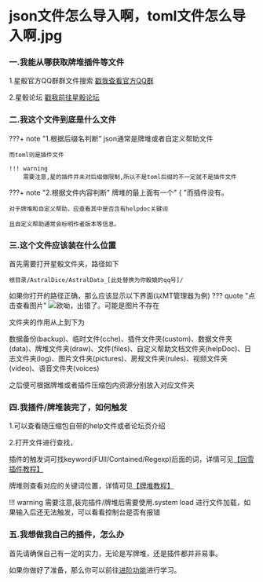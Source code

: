 # json文件怎么导入啊，toml文件怎么导入啊.jpg

### 一.我能从哪获取牌堆插件等文件

1.星骰官方QQ群群文件搜索 [戳我查看官方QQ群](1.md)

2.星骰论坛 [戳我前往星骰论坛](https://astral.snoweven.com/)

### 二.我这个文件到底是什么文件
???+ note "1.根据后缀名判断"
    json通常是牌堆或者自定义帮助文件
    
    而toml则是插件文件
    
    !!! warning
        需要注意,星的插件并未对后缀做限制,所以不是toml后缀的不一定就不是插件文件

???+ note "2.根据文件内容判断"
    牌堆的最上面有一个" { "而插件没有。

    对于牌堆和自定义帮助，应查看其中是否含有helpdoc关键词

    且自定义帮助通常会标明作者版本等信息。

### 三.这个文件应该装在什么位置
首先需要打开星骰文件夹，路径如下
    
    根目录/AstralDice/AstralData_[此处替换为你骰娘的qq号]/

如果你打开的路径正确，那么应该显示以下界面(以MT管理器为例)
??? quote "点击查看图片"
    ![欧呦，出错了。可能是图片不存在](https://image.snoweven.com/i/2024/04/30/ung3mo.jpg)

文件夹的作用从上到下为

数据备份(backup)、临时文件(cche)、插件文件夹(custom)、数据文件夹(data)、牌堆文件夹(draw)、文件(files)、自定义帮助文档文件夹(helpDoc)、日志文件夹(log)、图片文件夹(pictures)、房规文件夹(rules)、视频文件夹(video)、语音文件夹(voices)

之后便可根据牌堆或者插件压缩包内资源分别放入对应文件夹

### 四.我插件/牌堆装完了，如何触发

1.可以查看随压缩包自带的help文件或者论坛页介绍

2.打开文件进行查找，

插件的触发词可找keyword(FUll/Contained/Regexp)后面的词，详情可见[【回雪插件教程】](class.md)

牌堆则查看对应的关键词位置，详情可见[【牌堆教程】](draw.md)

!!! warning
    需要注意,装完插件/牌堆后需要使用.system load 进行文件加载，如果输入后还无法触发，可以看看控制台是否有报错

### 五.我想做我自己的插件，怎么办

首先请确保自己有一定的实力，无论是写牌堆，还是插件都并非易事。

如果你做好了准备，那么你可以前往[进阶功能](draw.md)进行学习。
